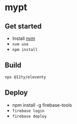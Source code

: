 # mypt

## Get started

- Install [nvm](https://github.com/nvm-sh/nvm)
- `nvm use`
- `npm install`

## Build

`npx @11ty/eleventy`

## Deploy

- npm install -g firebase-tools
- `firebase login`
- `firebase deploy`
